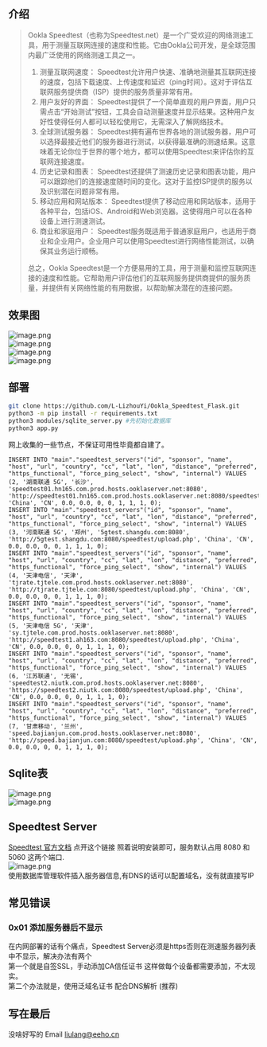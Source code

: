 ## 介绍

> Ookla Speedtest（也称为Speedtest.net）是一个广受欢迎的网络测速工具，用于测量互联网连接的速度和性能。它由Ookla公司开发，是全球范围内最广泛使用的网络测速工具之一。
>
> 1. 测量互联网速度： Speedtest允许用户快速、准确地测量其互联网连接的速度，包括下载速度、上传速度和延迟（ping时间）。这对于评估互联网服务提供商（ISP）提供的服务质量非常有用。
> 2. 用户友好的界面： Speedtest提供了一个简单直观的用户界面，用户只需点击“开始测试”按钮，工具会自动测量速度并显示结果。这种用户友好性使得任何人都可以轻松使用它，无需深入了解网络技术。
> 3. 全球测试服务器：
     Speedtest拥有遍布世界各地的测试服务器，用户可以选择最接近他们的服务器进行测试，以获得最准确的测速结果。这意味着无论你位于世界的哪个地方，都可以使用Speedtest来评估你的互联网连接速度。
> 4. 历史记录和图表： Speedtest还提供了测速历史记录和图表功能，用户可以跟踪他们的连接速度随时间的变化。这对于监控ISP提供的服务以及识别潜在问题非常有用。
> 5. 移动应用和网站版本： Speedtest提供了移动应用和网站版本，适用于各种平台，包括iOS、Android和Web浏览器。这使得用户可以在各种设备上进行测速测试。
> 6. 商业和家庭用户： Speedtest服务既适用于普通家庭用户，也适用于商业和企业用户。企业用户可以使用Speedtest进行网络性能测试，以确保其业务运行顺畅。
>
> 总之，Ookla Speedtest是一个方便易用的工具，用于测量和监控互联网连接的速度和性能。它帮助用户评估他们的互联网服务提供商提供的服务质量，并提供有关网络性能的有用数据，以帮助解决潜在的连接问题。

## 效果图

![image.png](https://cdn.nlark.com/yuque/0/2023/png/28988047/1694080900878-605f352f-d86e-4f92-8c31-7345016c8c90.png#averageHue=%23fefefe&clientId=u26744b90-b7a7-4&from=paste&height=976&id=u6dfdff53&originHeight=976&originWidth=1789&originalType=binary&ratio=1&rotation=0&showTitle=false&size=73316&status=done&style=none&taskId=ua3cb5334-0ee2-4465-aebb-9cdc4050bb7&title=&width=1789)<br />
![image.png](https://cdn.nlark.com/yuque/0/2023/png/28988047/1694138516527-d1c871dc-1091-4d10-b65a-95523d786668.png#averageHue=%23dadde0&clientId=u4b5709c1-940a-4&from=paste&height=1090&id=u9afac1c8&originHeight=2180&originWidth=3582&originalType=binary&ratio=2&rotation=0&showTitle=false&size=825647&status=done&style=none&taskId=uced682ed-1a2d-42f1-a768-f8ca2bd3436&title=&width=1791)<br />
![image.png](https://cdn.nlark.com/yuque/0/2023/png/28988047/1694080937058-6c303b7e-9082-48e8-8cf4-f41093c74f0d.png#averageHue=%23b1a68f&clientId=u26744b90-b7a7-4&from=paste&height=980&id=uc47f6b3c&originHeight=980&originWidth=1432&originalType=binary&ratio=1&rotation=0&showTitle=false&size=203922&status=done&style=none&taskId=uffb52799-a93b-4d72-ad63-bedf6189f19&title=&width=1432)<br />
![image.png](https://cdn.nlark.com/yuque/0/2023/png/28988047/1694138476285-86fda069-691f-4ed9-8e29-931dc0745731.png#averageHue=%23cb5544&clientId=u4b5709c1-940a-4&from=paste&height=1088&id=uc4252774&originHeight=2176&originWidth=3580&originalType=binary&ratio=2&rotation=0&showTitle=false&size=945443&status=done&style=none&taskId=u707d42a5-70c1-45c9-b3b4-f41522e0b25&title=&width=1790)
## 部署

```bash
git clone https://github.com/L-LizhouYi/Ookla_Speedtest_Flask.git
python3 -m pip install -r requirements.txt
python3 modules/sqlite_server.py #先初始化数据库
python3 app.py
```

网上收集的一些节点，不保证可用性毕竟都自建了。

```sqlite
INSERT INTO "main"."speedtest_servers"("id", "sponsor", "name", "host", "url", "country", "cc", "lat", "lon", "distance", "preferred", "https_functional", "force_ping_select", "show", "internal") VALUES (2, '湖南联通 5G', '长沙', 'speedtest01.hn165.com.prod.hosts.ooklaserver.net:8080', 'http://speedtest01.hn165.com.prod.hosts.ooklaserver.net:8080/speedtest/upload.php', 'China', 'CN', 0.0, 0.0, 0, 0, 1, 1, 1, 0);
INSERT INTO "main"."speedtest_servers"("id", "sponsor", "name", "host", "url", "country", "cc", "lat", "lon", "distance", "preferred", "https_functional", "force_ping_select", "show", "internal") VALUES (3, '河南联通 5G', '郑州', '5gtest.shangdu.com:8080', 'http://5gtest.shangdu.com:8080/speedtest/upload.php', 'China', 'CN', 0.0, 0.0, 0, 0, 1, 1, 1, 0);
INSERT INTO "main"."speedtest_servers"("id", "sponsor", "name", "host", "url", "country", "cc", "lat", "lon", "distance", "preferred", "https_functional", "force_ping_select", "show", "internal") VALUES (4, '天津电信', '天津', 'tjrate.tjtele.com.prod.hosts.ooklaserver.net:8080', 'http://tjrate.tjtele.com:8080/speedtest/upload.php', 'China', 'CN', 0.0, 0.0, 0, 0, 1, 1, 1, 0);
INSERT INTO "main"."speedtest_servers"("id", "sponsor", "name", "host", "url", "country", "cc", "lat", "lon", "distance", "preferred", "https_functional", "force_ping_select", "show", "internal") VALUES (5, '天津电信 5G', '天津', 'sy.tjtele.com.prod.hosts.ooklaserver.net:8080', 'http://speedtest1.ah163.com:8080/speedtest/upload.php', 'China', 'CN', 0.0, 0.0, 0, 0, 1, 1, 1, 0);
INSERT INTO "main"."speedtest_servers"("id", "sponsor", "name", "host", "url", "country", "cc", "lat", "lon", "distance", "preferred", "https_functional", "force_ping_select", "show", "internal") VALUES (6, '江苏联通', '无锡', 'speedtest2.niutk.com.prod.hosts.ooklaserver.net:8080', 'https://speedtest2.niutk.com:8080/speedtest/upload.php', 'China', 'CN', 0.0, 0.0, 0, 0, 1, 1, 1, 0);
INSERT INTO "main"."speedtest_servers"("id", "sponsor", "name", "host", "url", "country", "cc", "lat", "lon", "distance", "preferred", "https_functional", "force_ping_select", "show", "internal") VALUES (7, '甘肃移动', '兰州', 'speed.bajianjun.com.prod.hosts.ooklaserver.net:8080', 'http://speed.bajianjun.com:8080/speedtest/upload.php', 'China', 'CN', 0.0, 0.0, 0, 0, 1, 1, 1, 0);
```

## Sqlite表

![image.png](https://cdn.nlark.com/yuque/0/2023/png/28988047/1694138683484-1a7befbb-7047-43ce-b30b-d4e9d9994490.png#averageHue=%23e3e6e3&clientId=u4b5709c1-940a-4&from=paste&height=617&id=u42916f28&originHeight=1234&originWidth=3582&originalType=binary&ratio=2&rotation=0&showTitle=false&size=823330&status=done&style=none&taskId=u4a05dad9-9c06-4151-b3db-4c9baac4fe1&title=&width=1791)<br />![image.png](https://cdn.nlark.com/yuque/0/2023/png/28988047/1694138627508-1ae69bba-fa5a-481d-9852-f38d0736a5b9.png#averageHue=%23d3d6d2&clientId=u4b5709c1-940a-4&from=paste&height=734&id=FpexP&originHeight=1468&originWidth=3582&originalType=binary&ratio=2&rotation=0&showTitle=false&size=1436107&status=done&style=none&taskId=ua2d76226-fa02-494b-949c-bce4aea0e6d&title=&width=1791)

## Speedtest Server

[Speedtest 官方文档](https://support.ookla.com/hc/en-us/categories/204419868-Speedtest-Servers) 点开这个链接
照着说明安装即可，服务默认占用 8080 和 5060
这两个端口.<br />![image.png](https://cdn.nlark.com/yuque/0/2023/png/28988047/1694081715138-3657a621-f3bc-4a8c-b014-7652f3214240.png#averageHue=%23fefefd&clientId=u26744b90-b7a7-4&from=paste&height=956&id=ubf50a9ae&originHeight=956&originWidth=1433&originalType=binary&ratio=1&rotation=0&showTitle=false&size=57811&status=done&style=none&taskId=u78951512-26c0-44e8-ba2c-bcf0b073eae&title=&width=1433)<br />
使用数据库管理软件插入服务器信息,有DNS的话可以配置域名，没有就直接写IP

## 常见错误

### 0x01 添加服务器后不显示

在内网部署的话有个痛点，Speedtest Server必须是https否则在测速服务器列表中不显示，解决办法有两个<br />第一个就是自签SSL，手动添加CA信任证书
这样做每个设备都需要添加，不太现实。<br />第二个办法就是，使用泛域名证书 配合DNS解析 (推荐)

## 写在最后

没啥好写的 Email liulang@eeho.cn 

